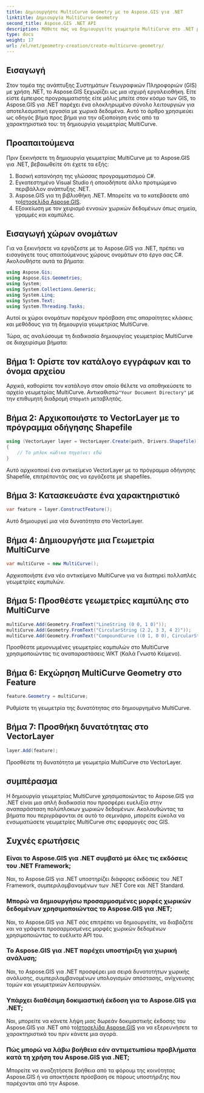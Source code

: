 ```yaml
---
title: Δημιουργήστε MultiCurve Geometry με το Aspose.GIS για .NET
linktitle: Δημιουργία MultiCurve Geometry
second_title: Aspose.GIS .NET API
description: Μάθετε πώς να δημιουργείτε γεωμετρία MultiCurve στο .NET με το Aspose.GIS για αποτελεσματική αναπαράσταση και ανάλυση χωρικών δεδομένων.
type: docs
weight: 17
url: /el/net/geometry-creation/create-multicurve-geometry/
---
```

## Εισαγωγή
Στον τομέα της ανάπτυξης Συστημάτων Γεωγραφικών Πληροφοριών (GIS) με χρήση .NET, το Aspose.GIS ξεχωρίζει ως μια ισχυρή εργαλειοθήκη. Είτε είστε έμπειρος προγραμματιστής είτε μόλις μπείτε στον κόσμο των GIS, το Aspose.GIS για .NET παρέχει ένα ολοκληρωμένο σύνολο λειτουργιών για αποτελεσματική εργασία με χωρικά δεδομένα. Αυτό το άρθρο χρησιμεύει ως οδηγός βήμα προς βήμα για την αξιοποίηση ενός από τα χαρακτηριστικά του: τη δημιουργία γεωμετρίας MultiCurve.
## Προαπαιτούμενα
Πριν ξεκινήσετε τη δημιουργία γεωμετρίας MultiCurve με το Aspose.GIS για .NET, βεβαιωθείτε ότι έχετε τα εξής:
1. Βασική κατανόηση της γλώσσας προγραμματισμού C#.
2. Εγκατεστημένο Visual Studio ή οποιοδήποτε άλλο προτιμώμενο περιβάλλον ανάπτυξης .NET.
3.  Aspose.GIS για τη βιβλιοθήκη .NET. Μπορείτε να το κατεβάσετε από το[Ιστοσελίδα Aspose.GIS](https://releases.aspose.com/gis/net/).
4. Εξοικείωση με τον χειρισμό εννοιών χωρικών δεδομένων όπως σημεία, γραμμές και καμπύλες.

## Εισαγωγή χώρων ονομάτων
Για να ξεκινήσετε να εργάζεστε με το Aspose.GIS για .NET, πρέπει να εισαγάγετε τους απαιτούμενους χώρους ονομάτων στο έργο σας C#. Ακολουθήστε αυτά τα βήματα:

```csharp
using Aspose.Gis;
using Aspose.Gis.Geometries;
using System;
using System.Collections.Generic;
using System.Linq;
using System.Text;
using System.Threading.Tasks;
```
Αυτοί οι χώροι ονομάτων παρέχουν πρόσβαση στις απαραίτητες κλάσεις και μεθόδους για τη δημιουργία γεωμετρίας MultiCurve.

Τώρα, ας αναλύσουμε τη διαδικασία δημιουργίας γεωμετρίας MultiCurve σε διαχειρίσιμα βήματα:
## Βήμα 1: Ορίστε τον κατάλογο εγγράφων και το όνομα αρχείου
 Αρχικά, καθορίστε τον κατάλογο στον οποίο θέλετε να αποθηκεύσετε το αρχείο γεωμετρίας MultiCurve. Αντικαθιστώ`"Your Document Directory"` με την επιθυμητή διαδρομή στο`path` μεταβλητός.
## Βήμα 2: Αρχικοποιήστε το VectorLayer με το πρόγραμμα οδήγησης Shapefile
```csharp
using (VectorLayer layer = VectorLayer.Create(path, Drivers.Shapefile))
{
    // Το μπλοκ κώδικα πηγαίνει εδώ
}
```
Αυτό αρχικοποιεί ένα αντικείμενο VectorLayer με το πρόγραμμα οδήγησης Shapefile, επιτρέποντάς σας να εργάζεστε με shapefiles.
## Βήμα 3: Κατασκευάστε ένα χαρακτηριστικό
```csharp
var feature = layer.ConstructFeature();
```
Αυτό δημιουργεί μια νέα δυνατότητα στο VectorLayer.
## Βήμα 4: Δημιουργήστε μια Γεωμετρία MultiCurve
```csharp
var multiCurve = new MultiCurve();
```
Αρχικοποιήστε ένα νέο αντικείμενο MultiCurve για να διατηρεί πολλαπλές γεωμετρίες καμπυλών.
## Βήμα 5: Προσθέστε γεωμετρίες καμπύλης στο MultiCurve
```csharp
multiCurve.Add(Geometry.FromText("LineString (0 0, 1 0)"));
multiCurve.Add(Geometry.FromText("CircularString (2 2, 3 3, 4 2)"));
multiCurve.Add(Geometry.FromText("CompoundCurve ((0 1, 0 0), CircularString (0 0, 3 3, 6 0))"));
```
Προσθέστε μεμονωμένες γεωμετρίες καμπυλών στο MultiCurve χρησιμοποιώντας τις αναπαραστάσεις WKT (Καλά Γνωστό Κείμενο).
## Βήμα 6: Εκχώρηση MultiCurve Geometry στο Feature
```csharp
feature.Geometry = multiCurve;
```
Ρυθμίστε τη γεωμετρία της δυνατότητας στο δημιουργημένο MultiCurve.
## Βήμα 7: Προσθήκη δυνατότητας στο VectorLayer
```csharp
layer.Add(feature);
```
Προσθέστε τη δυνατότητα με γεωμετρία MultiCurve στο VectorLayer.

## συμπέρασμα
Η δημιουργία γεωμετρίας MultiCurve χρησιμοποιώντας το Aspose.GIS για .NET είναι μια απλή διαδικασία που προσφέρει ευελιξία στην αναπαράσταση πολύπλοκων χωρικών δεδομένων. Ακολουθώντας τα βήματα που περιγράφονται σε αυτό το σεμινάριο, μπορείτε εύκολα να ενσωματώσετε γεωμετρίες MultiCurve στις εφαρμογές σας GIS.
## Συχνές ερωτήσεις
### Είναι το Aspose.GIS για .NET συμβατό με όλες τις εκδόσεις του .NET Framework;
Ναι, το Aspose.GIS για .NET υποστηρίζει διάφορες εκδόσεις του .NET Framework, συμπεριλαμβανομένων των .NET Core και .NET Standard.
### Μπορώ να δημιουργήσω προσαρμοσμένες μορφές χωρικών δεδομένων χρησιμοποιώντας το Aspose.GIS για .NET;
Ναι, το Aspose.GIS για .NET σάς επιτρέπει να δημιουργείτε, να διαβάζετε και να γράφετε προσαρμοσμένες μορφές χωρικών δεδομένων χρησιμοποιώντας το ευέλικτο API του.
### Το Aspose.GIS για .NET παρέχει υποστήριξη για χωρική ανάλυση;
Ναι, το Aspose.GIS για .NET προσφέρει μια σειρά δυνατοτήτων χωρικής ανάλυσης, συμπεριλαμβανομένων υπολογισμών απόστασης, ανίχνευσης τομών και γεωμετρικών λειτουργιών.
### Υπάρχει διαθέσιμη δοκιμαστική έκδοση για το Aspose.GIS για .NET;
Ναι, μπορείτε να κάνετε λήψη μιας δωρεάν δοκιμαστικής έκδοσης του Aspose.GIS για .NET από το[Ιστοσελίδα Aspose.GIS](https://releases.aspose.com/gis/net/) για να εξερευνήσετε τα χαρακτηριστικά του πριν κάνετε μια αγορά.
### Πώς μπορώ να λάβω βοήθεια εάν αντιμετωπίσω προβλήματα κατά τη χρήση του Aspose.GIS για .NET;
Μπορείτε να αναζητήσετε βοήθεια από τα φόρουμ της κοινότητας Aspose.GIS ή να αποκτήσετε πρόσβαση σε πόρους υποστήριξης που παρέχονται από την Aspose.
